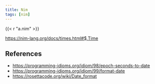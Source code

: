 ```yaml
---
title: Nim
tags: [nim]
---
```


{{< r "a.nim" >}}

<https://nim-lang.org/docs/times.html#$,Time>

## References

- <https://programming-idioms.org/idiom/98/epoch-seconds-to-date>
- <https://programming-idioms.org/idiom/99/format-date>
- <https://rosettacode.org/wiki/Date_format>
